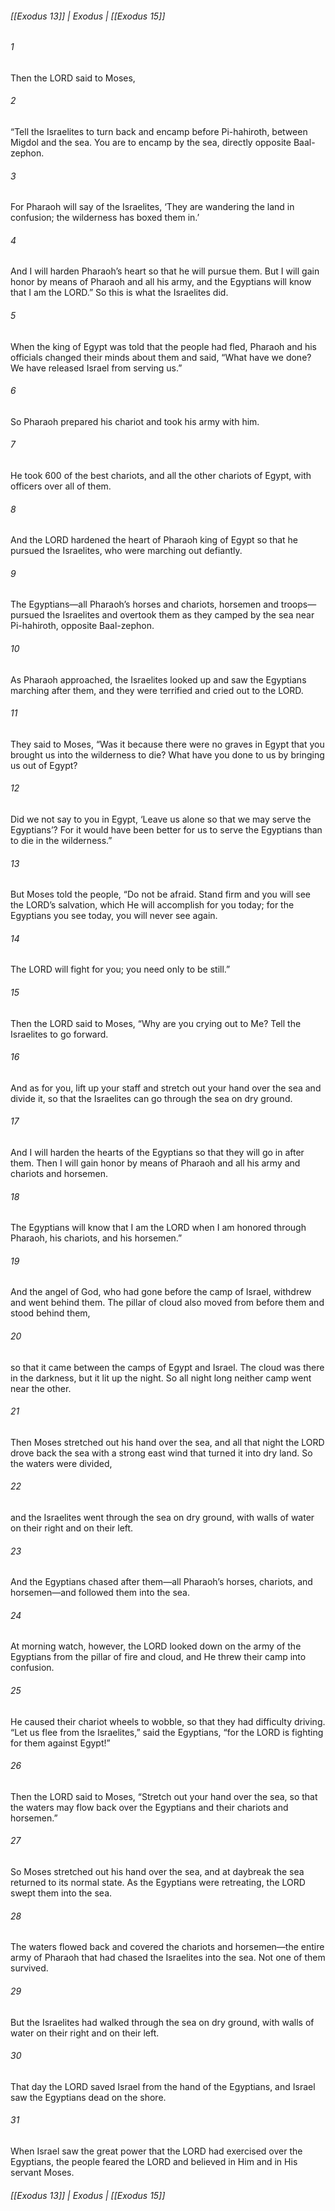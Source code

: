 ###### [[Exodus 13]] | Exodus | [[Exodus 15]]

###### 1
Then the LORD said to Moses,
###### 2
“Tell the Israelites to turn back and encamp before Pi-hahiroth, between Migdol and the sea. You are to encamp by the sea, directly opposite Baal-zephon.
###### 3
For Pharaoh will say of the Israelites, ‘They are wandering the land in confusion; the wilderness has boxed them in.’
###### 4
And I will harden Pharaoh’s heart so that he will pursue them. But I will gain honor by means of Pharaoh and all his army, and the Egyptians will know that I am the LORD.” So this is what the Israelites did.
###### 5
When the king of Egypt was told that the people had fled, Pharaoh and his officials changed their minds about them and said, “What have we done? We have released Israel from serving us.”
###### 6
So Pharaoh prepared his chariot and took his army with him.
###### 7
He took 600 of the best chariots, and all the other chariots of Egypt, with officers over all of them.
###### 8
And the LORD hardened the heart of Pharaoh king of Egypt so that he pursued the Israelites, who were marching out defiantly.
###### 9
The Egyptians—all Pharaoh’s horses and chariots, horsemen and troops—pursued the Israelites and overtook them as they camped by the sea near Pi-hahiroth, opposite Baal-zephon.
###### 10
As Pharaoh approached, the Israelites looked up and saw the Egyptians marching after them, and they were terrified and cried out to the LORD.
###### 11
They said to Moses, “Was it because there were no graves in Egypt that you brought us into the wilderness to die? What have you done to us by bringing us out of Egypt?
###### 12
Did we not say to you in Egypt, ‘Leave us alone so that we may serve the Egyptians’? For it would have been better for us to serve the Egyptians than to die in the wilderness.”
###### 13
But Moses told the people, “Do not be afraid. Stand firm and you will see the LORD’s salvation, which He will accomplish for you today; for the Egyptians you see today, you will never see again.
###### 14
The LORD will fight for you; you need only to be still.”
###### 15
Then the LORD said to Moses, “Why are you crying out to Me? Tell the Israelites to go forward.
###### 16
And as for you, lift up your staff and stretch out your hand over the sea and divide it, so that the Israelites can go through the sea on dry ground.
###### 17
And I will harden the hearts of the Egyptians so that they will go in after them. Then I will gain honor by means of Pharaoh and all his army and chariots and horsemen.
###### 18
The Egyptians will know that I am the LORD when I am honored through Pharaoh, his chariots, and his horsemen.”
###### 19
And the angel of God, who had gone before the camp of Israel, withdrew and went behind them. The pillar of cloud also moved from before them and stood behind them,
###### 20
so that it came between the camps of Egypt and Israel. The cloud was there in the darkness, but it lit up the night. So all night long neither camp went near the other.
###### 21
Then Moses stretched out his hand over the sea, and all that night the LORD drove back the sea with a strong east wind that turned it into dry land. So the waters were divided,
###### 22
and the Israelites went through the sea on dry ground, with walls of water on their right and on their left.
###### 23
And the Egyptians chased after them—all Pharaoh’s horses, chariots, and horsemen—and followed them into the sea.
###### 24
At morning watch, however, the LORD looked down on the army of the Egyptians from the pillar of fire and cloud, and He threw their camp into confusion.
###### 25
He caused their chariot wheels to wobble, so that they had difficulty driving. “Let us flee from the Israelites,” said the Egyptians, “for the LORD is fighting for them against Egypt!”
###### 26
Then the LORD said to Moses, “Stretch out your hand over the sea, so that the waters may flow back over the Egyptians and their chariots and horsemen.”
###### 27
So Moses stretched out his hand over the sea, and at daybreak the sea returned to its normal state. As the Egyptians were retreating, the LORD swept them into the sea.
###### 28
The waters flowed back and covered the chariots and horsemen—the entire army of Pharaoh that had chased the Israelites into the sea. Not one of them survived.
###### 29
But the Israelites had walked through the sea on dry ground, with walls of water on their right and on their left.
###### 30
That day the LORD saved Israel from the hand of the Egyptians, and Israel saw the Egyptians dead on the shore.
###### 31
When Israel saw the great power that the LORD had exercised over the Egyptians, the people feared the LORD and believed in Him and in His servant Moses.

###### [[Exodus 13]] | Exodus | [[Exodus 15]]

